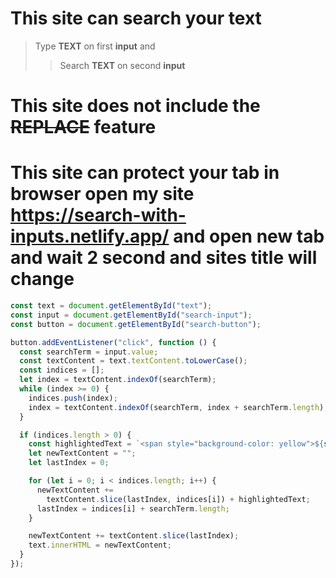 # This site can search your text

> Type **TEXT** on first **input** and
>
> > Search **TEXT** on second **input**

# This site does not include the ~~REPLACE~~ feature

# This site can protect your tab in browser open my site  https://search-with-inputs.netlify.app/ and open new tab and wait 2 second and sites title will change

```javascript
const text = document.getElementById("text");
const input = document.getElementById("search-input");
const button = document.getElementById("search-button");

button.addEventListener("click", function () {
  const searchTerm = input.value;
  const textContent = text.textContent.toLowerCase();
  const indices = [];
  let index = textContent.indexOf(searchTerm);
  while (index >= 0) {
    indices.push(index);
    index = textContent.indexOf(searchTerm, index + searchTerm.length);
  }

  if (indices.length > 0) {
    const highlightedText = `<span style="background-color: yellow">${searchTerm}</span>`;
    let newTextContent = "";
    let lastIndex = 0;

    for (let i = 0; i < indices.length; i++) {
      newTextContent +=
        textContent.slice(lastIndex, indices[i]) + highlightedText;
      lastIndex = indices[i] + searchTerm.length;
    }

    newTextContent += textContent.slice(lastIndex);
    text.innerHTML = newTextContent;
  }
});
```
